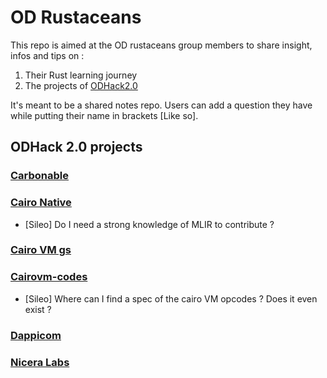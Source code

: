 # OD Rustaceans
This repo is aimed at the OD rustaceans group members to share insight, infos and tips on :

1. Their Rust learning journey
2. The projects of [ODHack2.0 ](https://blog.onlydust.com/odhack-2-0/)

It's meant to be a shared notes repo. Users can add a question they have while putting their name in brackets [Like so].


## ODHack 2.0 projects

### [Carbonable](https://app.onlydust.com/p/carbonable)
### [Cairo Native](https://app.onlydust.com/p/cairo-native)

- [Sileo] Do I need a strong knowledge of MLIR to contribute ? 

### [Cairo VM gs](https://app.onlydust.com/p/cairo-vm-gs)


### [Cairovm-codes](https://app.onlydust.com/p/cairovm-codes)

- [Sileo] Where can I find a spec of the cairo VM opcodes ? Does it even exist ?

### [Dappicom](https://app.onlydust.com/p/dappicom--nes-emulation-in-noir)
### [Nicera Labs](https://app.onlydust.com/p/nicera-labs)

